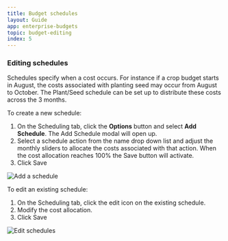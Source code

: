 ```yaml
---
title: Budget schedules
layout: Guide
app: enterprise-budgets
topic: budget-editing
index: 5
---
```


### Editing schedules

Schedules specify when a cost occurs. For instance if a crop budget starts in August, the costs associated with planting seed may occur from August to October. The Plant/Seed schedule can be set up to distribute these costs across the 3 months.

To create a new schedule:

1. On the Scheduling tab, click the **Options** button and select **Add Schedule**. The Add Schedule modal will open up.
2. Select a schedule action from the name drop down list and adjust the monthly sliders to allocate the costs associated with that action. When the cost allocation reaches 100% the Save button will activate.
3. Click Save

![Add a schedule](/images/guides/enterprise-budgets/add_schedule.jpg)

To edit an existing schedule:

1. On the Scheduling tab, click the edit icon on the existing schedule.
2. Modify the cost allocation.
3. Click Save

![Edit schedules](/images/guides/enterprise-budgets/edit_schedules.jpg)
